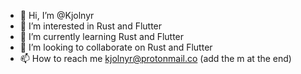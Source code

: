 - 👋 Hi, I’m @Kjolnyr
- 👀 I’m interested in Rust and Flutter
- 🌱 I’m currently learning Rust and Flutter
- 💞️ I’m looking to collaborate on Rust and Flutter
- 📫 How to reach me kjolnyr@protonmail.co (add the m at the end)

<!---
Kjolnyr/Kjolnyr is a ✨ special ✨ repository because its `README.md` (this file) appears on your GitHub profile.
You can click the Preview link to take a look at your changes.
--->
